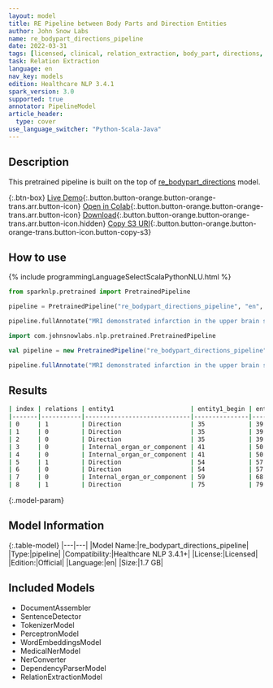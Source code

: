 ```yaml
---
layout: model
title: RE Pipeline between Body Parts and Direction Entities
author: John Snow Labs
name: re_bodypart_directions_pipeline
date: 2022-03-31
tags: [licensed, clinical, relation_extraction, body_part, directions, en]
task: Relation Extraction
language: en
nav_key: models
edition: Healthcare NLP 3.4.1
spark_version: 3.0
supported: true
annotator: PipelineModel
article_header:
  type: cover
use_language_switcher: "Python-Scala-Java"
---
```



## Description


This pretrained pipeline is built on the top of [re_bodypart_directions](https://nlp.johnsnowlabs.com/2021/01/18/re_bodypart_directions_en.html) model.


{:.btn-box}
[Live Demo](https://demo.johnsnowlabs.com/healthcare/RE_BODYPART_ENT/){:.button.button-orange.button-orange-trans.arr.button-icon}
[Open in Colab](https://colab.research.google.com/github/JohnSnowLabs/spark-nlp-workshop/blob/master/tutorials/Certification_Trainings/Healthcare/10.1.Clinical_Relation_Extraction_BodyParts_Models.ipynb){:.button.button-orange.button-orange-trans.arr.button-icon}
[Download](https://s3.amazonaws.com/auxdata.johnsnowlabs.com/clinical/models/re_bodypart_directions_pipeline_en_3.4.1_3.0_1648732927504.zip){:.button.button-orange.button-orange-trans.arr.button-icon.hidden}
[Copy S3 URI](s3://auxdata.johnsnowlabs.com/clinical/models/re_bodypart_directions_pipeline_en_3.4.1_3.0_1648732927504.zip){:.button.button-orange.button-orange-trans.button-icon.button-copy-s3}


## How to use






<div class="tabs-box" markdown="1">
{% include programmingLanguageSelectScalaPythonNLU.html %}

```python
from sparknlp.pretrained import PretrainedPipeline

pipeline = PretrainedPipeline("re_bodypart_directions_pipeline", "en", "clinical/models")

pipeline.fullAnnotate("MRI demonstrated infarction in the upper brain stem , left cerebellum and  right basil ganglia")
```
```scala
import com.johnsnowlabs.nlp.pretrained.PretrainedPipeline

val pipeline = new PretrainedPipeline("re_bodypart_directions_pipeline", "en", "clinical/models")

pipeline.fullAnnotate("MRI demonstrated infarction in the upper brain stem , left cerebellum and  right basil ganglia")
```
</div>


## Results


```bash
| index | relations | entity1                     | entity1_begin | entity1_end | chunk1     | entity2                     | entity2_end | entity2_end | chunk2        | confidence |
|-------|-----------|-----------------------------|---------------|-------------|------------|-----------------------------|-------------|-------------|---------------|------------|
| 0     | 1         | Direction                   | 35            | 39          | upper      | Internal_organ_or_component | 41          | 50          | brain stem    | 0.9999989  |
| 1     | 0         | Direction                   | 35            | 39          | upper      | Internal_organ_or_component | 59          | 68          | cerebellum    | 0.99992585 |
| 2     | 0         | Direction                   | 35            | 39          | upper      | Internal_organ_or_component | 81          | 93          | basil ganglia | 0.9999999  |
| 3     | 0         | Internal_organ_or_component | 41            | 50          | brain stem | Direction                   | 54          | 57          | left          | 0.999811   |
| 4     | 0         | Internal_organ_or_component | 41            | 50          | brain stem | Direction                   | 75          | 79          | right         | 0.9998203  |
| 5     | 1         | Direction                   | 54            | 57          | left       | Internal_organ_or_component | 59          | 68          | cerebellum    | 1.0        |
| 6     | 0         | Direction                   | 54            | 57          | left       | Internal_organ_or_component | 81          | 93          | basil ganglia | 0.97616416 |
| 7     | 0         | Internal_organ_or_component | 59            | 68          | cerebellum | Direction                   | 75          | 79          | right         | 0.953046   |
| 8     | 1         | Direction                   | 75            | 79          | right      | Internal_organ_or_component | 81          | 93          | basil ganglia | 1.0        |
```


{:.model-param}
## Model Information


{:.table-model}
|---|---|
|Model Name:|re_bodypart_directions_pipeline|
|Type:|pipeline|
|Compatibility:|Healthcare NLP 3.4.1+|
|License:|Licensed|
|Edition:|Official|
|Language:|en|
|Size:|1.7 GB|


## Included Models


- DocumentAssembler
- SentenceDetector
- TokenizerModel
- PerceptronModel
- WordEmbeddingsModel
- MedicalNerModel
- NerConverter
- DependencyParserModel
- RelationExtractionModel
<!--stackedit_data:
eyJoaXN0b3J5IjpbMTQ2NDM0MTAzNCw1MTk4OTU0NTQsLTc3Mz
c0MzYyXX0=
-->